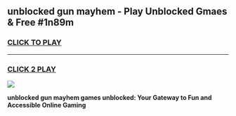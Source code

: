 
## unblocked gun mayhem - Play Unblocked Gmaes & Free #1n89m
<h3>
<a href="https://news.freeplayer.one?title=unblocked_gun_mayhem&ref=26F">CLICK TO PLAY</a></h3>
<hr>

<h3>
<a href="https://news.freeplayer.one?title=unblocked_gun_mayhem&ref=26F">CLICK 2 PLAY</a>
  
</h3>

<a href="https://news.freeplayer.one?title=unblocked_gun_mayhem&ref=26F/"><img src="https://clearcache.store/games.png"></a>


**unblocked gun mayhem games unblocked: Your Gateway to Fun and Accessible Online Gaming**
